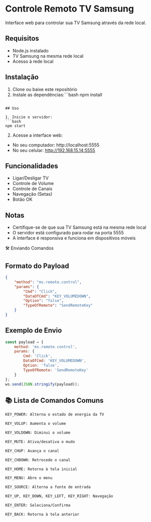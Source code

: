 # Controle Remoto TV Samsung

Interface web para controlar sua TV Samsung através da rede local.

## Requisitos

- Node.js instalado
- TV Samsung na mesma rede local
- Acesso à rede local

## Instalação

1. Clone ou baixe este repositório
2. Instale as dependências:```bash
npm install
```

## Uso

1. Inicie o servidor:
```bash
npm start
```

2. Acesse a interface web:
- No seu computador: http://localhost:5555
- No seu celular: http://192.168.15.14:5555

## Funcionalidades

- Ligar/Desligar TV
- Controle de Volume
- Controle de Canais
- Navegação (Setas)
- Botão OK

## Notas

- Certifique-se de que sua TV Samsung está na mesma rede local
- O servidor está configurado para rodar na porta 5555
- A interface é responsiva e funciona em dispositivos móveis 


🛠️ Enviando Comandos
## Formato do Payload
```json
{
    "method": "ms.remote.control",
    "params": {
        "Cmd": "Click",
        "DataOfCmd": "KEY_VOLUMEDOWN",
        "Option": "false",
        "TypeOfRemote": "SendRemoteKey"
    }
}
```
## Exemplo de Envio

```javascript
const payload = {
    method: 'ms.remote.control',
    params: {
        Cmd: 'Click',
        DataOfCmd: 'KEY_VOLUMEDOWN',
        Option: 'false',
        TypeOfRemote: 'SendRemoteKey'
    }
};
ws.send(JSON.stringify(payload));
```
## 📚 Lista de Comandos Comuns
```bash
KEY_POWER: Alterna o estado de energia da TV

KEY_VOLUP: Aumenta o volume

KEY_VOLDOWN: Diminui o volume

KEY_MUTE: Ativa/desativa o mudo

KEY_CHUP: Avança o canal

KEY_CHDOWN: Retrocede o canal

KEY_HOME: Retorna à tela inicial

KEY_MENU: Abre o menu

KEY_SOURCE: Alterna a fonte de entrada

KEY_UP, KEY_DOWN, KEY_LEFT, KEY_RIGHT: Navegação

KEY_ENTER: Seleciona/Confirma

KEY_BACK: Retorna à tela anterior
```